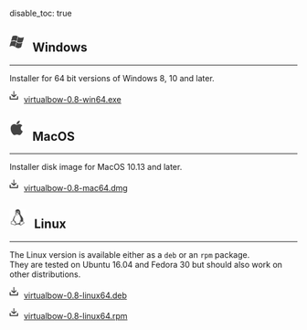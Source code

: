 disable_toc: true

## <img src="../img/windows.svg" style="width: 25px; margin: 0px 15px 5px 0px">Windows

---

Installer for 64 bit versions of Windows 8, 10 and later.

<a href="https://github.com/bow-simulation/virtualbow/releases/download/v0.8/virtualbow-0.8-win64.exe" class="downloadlink"><img src="../img/download.svg" style="width: 15px; margin: 0px 10px 5px 0px">virtualbow-0.8-win64.exe</a>

## <img src="../img/apple.svg" style="width: 25px; margin: 0px 15px 10px 0px">MacOS

---

Installer disk image for MacOS 10.13 and later.

<a href="https://github.com/bow-simulation/virtualbow/releases/download/v0.8/virtualbow-0.8-mac64.dmg" class="downloadlink"><img src="../img/download.svg" style="width: 15px; margin: 0px 10px 5px 0px">virtualbow-0.8-mac64.dmg</a>

## <img src="../img/linux.svg" style="width: 28px; margin: 0px 15px 5px 0px">Linux

---

The Linux version is available either as a `deb` or an `rpm` package.<br>
They are tested on Ubuntu 16.04 and Fedora 30 but should also work on other distributions.

<a href="https://github.com/bow-simulation/virtualbow/releases/download/v0.8/virtualbow-0.8-linux64.deb" class="downloadlink"><img src="../img/download.svg" style="width: 15px; margin: 0px 10px 5px 0px">virtualbow-0.8-linux64.deb</a>

<a href="https://github.com/bow-simulation/virtualbow/releases/download/v0.8/virtualbow-0.8-linux64.rpm" class="downloadlink"><img src="../img/download.svg" style="width: 15px; margin: 0px 10px 5px 0px">virtualbow-0.8-linux64.rpm</a>
